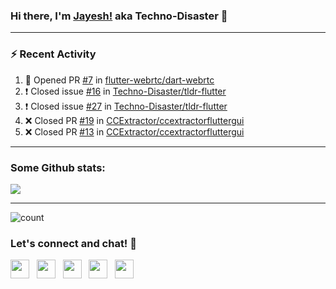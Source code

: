 ### Hi there, I'm [Jayesh!](https://technodisaster.com) aka Techno-Disaster 👋


---

### :zap: Recent Activity

<!--START_SECTION:activity-->
1. 💪 Opened PR [#7](https://github.com//flutter-webrtc/dart-webrtc/pull/7) in [flutter-webrtc/dart-webrtc](https://github.com//flutter-webrtc/dart-webrtc)
2. ❗️ Closed issue [#16](https://github.com//Techno-Disaster/tldr-flutter/issues/16) in [Techno-Disaster/tldr-flutter](https://github.com//Techno-Disaster/tldr-flutter)
3. ❗️ Closed issue [#27](https://github.com//Techno-Disaster/tldr-flutter/issues/27) in [Techno-Disaster/tldr-flutter](https://github.com//Techno-Disaster/tldr-flutter)
4. ❌ Closed PR [#19](https://github.com//CCExtractor/ccextractorfluttergui/pull/19) in [CCExtractor/ccextractorfluttergui](https://github.com//CCExtractor/ccextractorfluttergui)
5. ❌ Closed PR [#13](https://github.com//CCExtractor/ccextractorfluttergui/pull/13) in [CCExtractor/ccextractorfluttergui](https://github.com//CCExtractor/ccextractorfluttergui)
<!--END_SECTION:activity-->

---

### Some Github stats:

<a href="https://github.com/anuraghazra/github-readme-stats">
  <img align="center" src="https://github-readme-stats.vercel.app/api?username=Techno-Disaster&include_all_commits=false&count_private=true&show_icons=true&icon_color=f3437a&bg_color=30,f2ffe6,e6ffff" />
</a>

---

![count](https://komarev.com/ghpvc/?username=Techno-Disaster)


### Let's connect and chat! :incoming_envelope:

<p>
 <a href="https://gitlab.com/Techno-Disaster"><img height="30" src="https://img.shields.io/badge/gitlab-FCA121.svg??&style=for-the-badge&logo=gitlab"></a>&nbsp;&nbsp;
<a href="https://twitter.com/techno_disaster"><img height="30" src="https://img.shields.io/badge/twitter-%231DA1F2.svg?&style=for-the-badge&logo=twitter&logoColor=white"></a>&nbsp;&nbsp;
<a href="mailto:nirvejayesh@gmail.com"><img height="30" src="https://img.shields.io/badge/gmail-c14438?&style=for-the-badge&logo=gmail&logoColor=white"></a>&nbsp;&nbsp;
<a href="https://t.me/techno_disaster"><img height="30" src="https://img.shields.io/badge/telegram-blue?&style=for-the-badge&logo=telegram&logoColor=white" /></a>&nbsp;&nbsp;
<a href="https://www.linkedin.com/in/techno-disaster/"><img height="30" src="https://img.shields.io/badge/linkedin-blue.svg?&style=for-the-badge&logo=linkedin&logoColor=white"></a>&nbsp;&nbsp;

</p>
